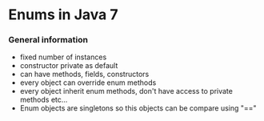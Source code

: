 # Enums in Java 7

### General information
* fixed number of instances
* constructor private as default
* can have methods, fields, constructors
* every object can override enum methods
* every object inherit enum methods, don't have access to private methods etc...
* Enum objects are singletons so this objects can be compare using "=="
